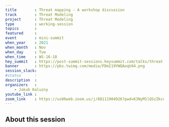 ```yaml
---
title        : Threat mapping - A workshop discussion
track        : Threat Modeling
project      : Threat Modeling
type         : working-session
topics       :
featured     :
event        : mini-summit
when_year    : 2021
when_month   : Nov
when_day     : Tue
when_time    : WS-16-18
hey_summit   : https://post-summit-sessions.heysummit.com/talks/threat-mapping-a-workshopdiscussion/
banner       : https://pbs.twimg.com/media/FDmI19YWQAoqU44.png
session_slack:
#status      : 
description  :
organizers   :
    - Jakub Kaluzny
youtube_link : 
zoom_link    : https://us06web.zoom.us/j/88111904926?pwd=K3NyM1lQSzZkcnhrS2JQendXcTBqZz09
---
```


## About this session
